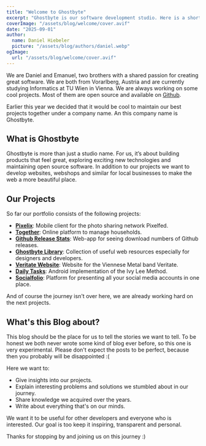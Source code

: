 ```yaml
---
title: "Welcome to Ghostbyte"
excerpt: "Ghostbyte is our software development studio. Here is a short introduction who we are and what to expect from Ghostbyte and from this blog."
coverImage: "/assets/blog/welcome/cover.avif"
date: "2025-09-01"
author:
  name: Daniel Hiebeler
  picture: "/assets/blog/authors/daniel.webp"
ogImage:
  url: "/assets/blog/welcome/cover.avif"
---
```


We are Daniel and Emanuel, two brothers  with a shared passion for creating great software. We are both from Vorarlberg, Austria and are currently studying Informatics at TU Wien in Vienna. We are always working on some cool projects. Most of them are open source and available on [Github](https://github.com/ghostbyte-dev).

Earlier this year we decided that it would be cool to maintain our best projects together under a company name. An this company name is Ghostbyte.

## What is Ghostbyte
Ghostbyte is more than just a studio name. For us, it’s about building products that feel great, exploring exciting new technologies and maintaining open source software. In addition to our projects we want to develop websites, webshops and similar for local businesses to make the web a more beautiful place.

## Our Projects
So far our portfolio consists of the following projects:
+ [**Pixelix**](https://app.pixelix.social): Mobile client for the photo sharing network Pixelfed.
+ [**Together**](https://together.ghostbyte.dev): Online platform to manage households.
+ [**Github Release Stats**](https://github-release-stats.ghostbyte.dev): Web-app for seeing download numbers of Github releases.
+ [**Ghostbyte Library**](https://library.ghostbyte.dev): Collection of useful web resources especially for designers and developers.
+ [**Veritate Website**](https://veritate.at): Website for the Viennese Metal band Veritate.
+ [**Daily Tasks**](https://play.google.com/store/apps/details?id=com.daniebeler.dailytasks): Android implementation of the Ivy Lee Method.
+ [**Socialfolio**](https://socialfolio.me): Platform for presenting all your social media accounts in one place.

And of course the journey isn't over here, we are already working hard on the next projects.

## What's this Blog about?
This blog should be the place for us to tell the stories we want to tell.
To be honest we both never wrote some kind of blog ever before, so this one is very experimental. Please don't expect the posts to be perfect, because then you probably will be disappointed :(

Here we want to:
+ Give insights into our projects.
+ Explain interesting problems and solutions we stumbled about in our journey.
+ Share knowledge we acquired over the years.
+ Write about everything that's on our minds.

We want it to be useful for other developers and everyone who is interested. Our goal is too keep it inspiring, transparent and personal.

Thanks for stopping by and joining us on this journey :)